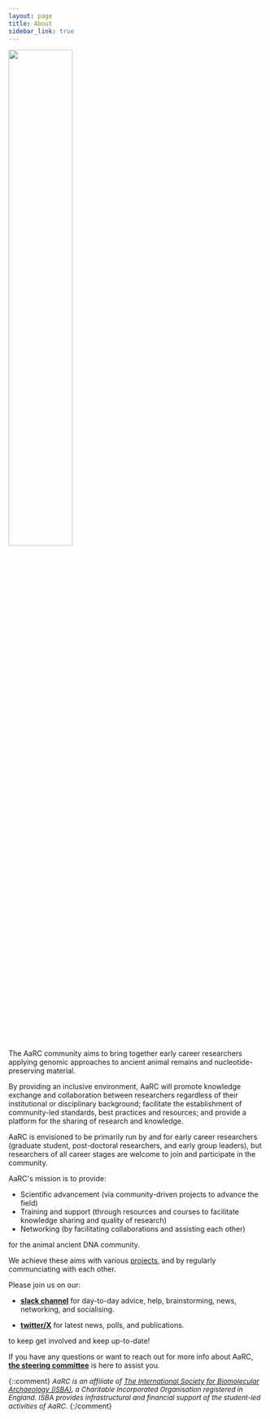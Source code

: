 ```yaml
---
layout: page
title: About
sidebar_link: true
---
```


<img src="/AaRC.github.io/assets/media/AaRC_blackletters.png" class="center" width="50%" >

The AaRC community aims to bring together early career researchers applying genomic approaches to ancient animal remains and nucleotide-preserving material. 

By providing an inclusive environment, AaRC will promote knowledge exchange and collaboration between researchers regardless of their institutional or disciplinary background; facilitate the establishment of community-led standards, best practices and resources; and provide a platform for the sharing of research and knowledge. 

AaRC is envisioned to be primarily run by and for early career researchers (graduate student, post-doctoral researchers, and early group leaders), but researchers of all career stages are welcome to join and participate in the community.

AaRC's mission is to provide:

- Scientific advancement (via community-driven projects to advance the field)
- Training and support (through resources and courses to facilitate knowledge sharing and quality of research)
- Networking (by facilitating collaborations and assisting each other)

for the animal ancient DNA community.

We achieve these aims with various [projects](/AaRC.github.io/projects), and by regularly communciating with each other.

Please join us on our:

- [**slack channel**](https://join.slack.com/t/aarc-8tg1497/shared_invite/zt-2evac9tqu-GXoU0UsmLbI4mIsS91XMcw)
for day-to-day advice, help, brainstorming, news, networking, and socialising.

<!-- - [**mailing list**](https://www.listserv.dfn.de/sympa/info/spaam-community) for announcements, calls, and notices.
- [**bluesky**](htthttps://genomic.social/@spaam_community) for latest news, polls, and publications. -->

- [**twitter/X**](https://twitter.com/AaRC_Community) for latest news, polls, and publications.

<!-- - [**youtube**](https://www.youtube.com/@spaam-community) for latest videos, lectures, recordings.-->

to keep get involved and keep up-to-date!

If you have any questions or want to reach out for more info about AaRC, [**the steering committee**](/AaRC.github.io/steering_committee) is here to assist you.

{::comment}
<i style="font-size: 10pt">AaRC is an affiliate of [The International Society for Biomolecular Archaeology (ISBA)](https://isbarch.org), a Charitable Incorporated Organisation registered in England. ISBA provides infrastructural and financial support of the student-led activities of AaRC.</i>
{:/comment}

